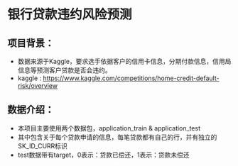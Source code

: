# 银行贷款违约风险预测

## 项目背景：
- 数据来源于Kaggle，要求选手依据客户的信用卡信息，分期付款信息，信用局信息等预测客户贷款是否会违约。
- kaggle : https://www.kaggle.com/competitions/home-credit-default-risk/overview

## 数据介绍：
- 本项目主要使用两个数据包，application_train & application_test
- 其中包含关于每个贷款申请的信息，每笔贷款都有自己的行，并有独立的SK_ID_CURR标识
- test数据带有target，0表示：贷款已偿还，1表示：贷款未偿还
